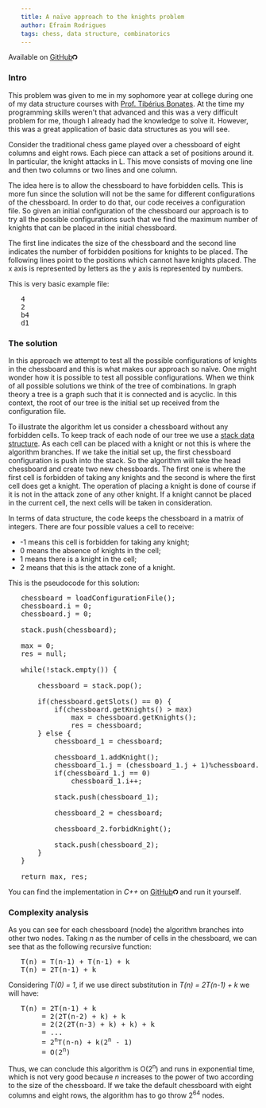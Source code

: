 ```yaml
---
title: A naïve approach to the knights problem
author: Efraim Rodrigues
tags: chess, data structure, combinatorics
---
```


Available on <a href="http://github.com/efraimrodrigues/knights-problem" target="_blank">GitHub<img width="2%" src="/files/GitHub-Mark-64px.png"/></a>

### Intro
This problem was given to me in my sophomore year at college during one of my data structure courses with <a href="http://lia.ufc.br/~tiberius/" target="_blank">Prof. Tibérius Bonates</a>. At the time my programming skills weren't that advanced and this was a very difficult problem for me, though I already had the knowledge to solve it. However, this was a great application of basic data structures as you will see.

Consider the traditional chess game played over a chessboard of eight columns and eight rows. Each piece can attack a set of positions around it. In particular, the knight attacks in L. This move consists of moving one line and then two columns or two lines and one column.

The idea here is to allow the chessboard to have forbidden cells. This is more fun since the solution will not be the same for different configurations of the chessboard. In order to do that, our code receives a configuration file. So given an initial configuration of the chessboard our approach is to try all the possible configurations such that we find the maximum number of knights that can be placed in the initial chessboard.

The first line indicates the size of the chessboard and the second line indicates the number of forbidden positions for knights to be placed. The following lines point to the positions which cannot have knights placed. The x axis is represented by letters as the y axis is represented by numbers.

This is very basic example file:
<pre>
4
2
b4
d1
</pre>

### The solution
In this approach we attempt to test all the possible configurations of knights in the chessboard and this is what makes our approach so naïve. One might wonder how it is possible to test all possible configurations. When we think of all possible solutions we think of the tree of combinations. In graph theory a tree is a graph such that it is connected and is acyclic. In this context, the root of our tree is the initial set up received from the configuration file.

To illustrate the algorithm let us consider a chessboard without any forbidden cells. To keep track of each node of our tree we use a <a href="https://en.wikipedia.org/wiki/Stack_(abstract_data_type)" target="_blank">stack data structure</a>. As each cell can be placed with a knight or not this is where the algorithm branches. If we take the initial set up, the first chessboard configuration is push into the stack. So the algorithm will take the head chessboard and create two new chessboards. The first one is where the first cell is forbidden of taking any knights and the second is where the first cell does get a knight. The operation of placing a knight is done of course if it is not in the attack zone of any other knight. If a knight cannot be placed in the current cell, the next cells will be taken in consideration.

In terms of data structure, the code keeps the chessboard in a matrix of integers. There are four possible values a cell to receive:

- -1 means this cell is forbidden for taking any knight;
- 0 means the absence of knights in the cell;
- 1 means there is a knight in the cell;
- 2 means that this is the attack zone of a knight.

This is the pseudocode for this solution:

<pre>
chessboard = loadConfigurationFile();
chessboard.i = 0;
chessboard.j = 0;

stack.push(chessboard);

max = 0;
res = null;

while(!stack.empty()) {

    chessboard = stack.pop();

    if(chessboard.getSlots() == 0) {
        if(chessboard.getKnights() > max)
            max = chessboard.getKnights();
            res = chessboard;
    } else {
        chessboard_1 = chessboard;

        chessboard_1.addKnight();
        chessboard_1.j = (chessboard_1.j + 1)%chessboard.size();
        if(chessboard_1.j == 0)
            chessboard_1.i++;

        stack.push(chessboard_1);

        chessboard_2 = chessboard;
        
        chessboard_2.forbidKnight();

        stack.push(chessboard_2);
    }
}

return max, res;
</pre>

You can find the implementation in *C++* on <a href="http://github.com/efraimrodrigues/knights-problem" target="_blank">GitHub<img width="2%" src="/files/GitHub-Mark-64px.png"/></a> and run it yourself.

### Complexity analysis
As you can see for each chessboard (node) the algorithm branches into other two nodes. Taking *n* as the number of cells in the chessboard, we can see that as the following recursive function:

<pre>
T(n) = T(n-1) + T(n-1) + k
T(n) = 2T(n-1) + k
</pre>

Considering *T(0) = 1*, if we use direct substitution in *T(n) = 2T(n-1) + k* we will have:

<pre>
T(n) = 2T(n-1) + k
     = 2(2T(n-2) + k) + k
     = 2(2(2T(n-3) + k) + k) + k
     = ...
     = 2<sup>n</sup>T(n-n) + k(2<sup>n</sup> - 1)
     = O(2<sup>n</sup>)
</pre>


Thus, we can conclude this algorithm is O(2<sup>n</sup>) and runs in exponential time, which is not very good because *n* increases to the power of two according to the size of the chessboard. If we take the default chessboard with eight columns and eight rows, the algorithm has to go throw 2<sup>64</sup> nodes.

<style>
pre {
    padding-left: 5%;
}
</style>
